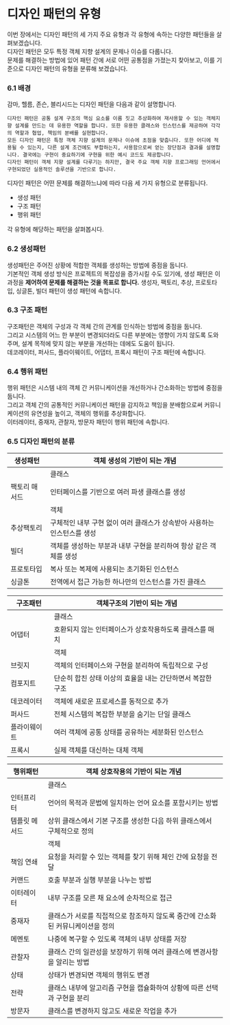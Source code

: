 # 디자인 패턴의 유형

이번 장에서는 디자인 패턴의 세 가지 주요 유형과 각 유형에 속하는 다양한 패턴들을 살펴보겠습니다.  
디자인 패턴은 모두 특정 객체 지향 설계의 문제나 이슈를 다룹니다.  
문제를 해결하는 방법에 있어 패턴 간에 서로 어떤 공통점을 가졌는지 찾아보고, 이를 기준으로 디자인 패턴의 유형을 분류해 보겠습니다.

### 6.1 배경
감마, 헬름, 존슨, 블리시드는 디자인 패턴을 다음과 같이 설명합니다.

    디자인 패턴은 공통 설계 구조의 핵심 요소를 이름 짓고 추상화하여 재사용할 수 있는 객체지향 설계를 만드는 데 유용한 역할을 합니다. 또한 유용한 클래스와 인스턴스를 제공하여 각각의 역할과 협업, 책임의 분배를 실현합니다.   
    모든 디자인 패턴은 특정 객체 지향 설계의 문제나 이슈에 초점을 맞춥니다. 또한 어디에 적용될 수 있는지, 다른 설계 조건에도 부합하는지, 사용함으로써 얻는 장단점과 결과를 설명합니다. 결국에는 구현이 중요하기에 구현을 위한 예시 코드도 제공합니다.  
    디자인 패턴이 객체 지향 설계를 다루기는 하지만, 결국 주요 객체 지향 프로그래밍 언어에서 구현되었던 실용적인 솔루션을 기반으로 합니다.

디자인 패턴은 어떤 문제를 해결하느냐에 따라 다음 세 가지 유형으로 분류됩니다.
- 생성 패턴
- 구조 패턴
- 행위 패턴  

각 유형에 해당하는 패턴을 살펴봅시다.

### 6.2 생성패턴
생성패턴은 주어진 상황에 적합한 객체를 생성하는 방법에 중점을 둡니다.  
기본적인 객체 생성 방식은 프로젝트의 복잡성을 증가시킬 수도 있기에, 생성 패턴은 이 과정을 **제어하여 문제를 해결하는 것을 목표로 합니다.**
생성자, 팩토리, 추상, 프로토타입, 싱글톤, 빌더 패턴이 생성 패턴에 속합니다.

### 6.3 구조 패턴
구조패턴은 객체의 구성과 각 객체 간의 관계를 인식하는 방법에 중점을 둡니다.  
그리고 시스템의 어느 한 부분이 변경되더라도 다른 부분에는 영향이 가지 않도록 도와주며, 설계 목적에 맞지 않는 부분을 개선하는 데에도 도움이 됩니다.  
데코레이터, 퍼사드, 플라이웨이트, 어댑터, 프록시 패턴이 구조 패턴에 속합니다.

### 6.4 행위 패턴
행위 패턴은 시스템 내의 객체 간 커뮤니케이션을 개선하거나 간소화하는 방법에 중점을 둡니다.   
그리고 객체 간의 공통적인 커뮤니케이션 패턴을 감지하고 책임을 분배함으로써 커뮤니케이션의 유연성을 높이고, 객체의 행위를 추상화합니다.  
이터레이터, 중재자, 관찰자, 방문자 패턴이 행위 패턴에 속합니다.

### 6.5 디자인 패턴의 분류

|생성패턴|객체 생성의 기반이 되는 개념|
|---|-----|
| | 클래스
|팩토리 매서드| 인터페이스를 기반으로 여러 파생 클래스를 생성|
||객체
|추상팩토리|구체적인 내부 구현 없이 여러 클래스가 상속받아 사용하는 인스턴스를 생성|
|빌더|객체를 생성하는 부분과 내부 구현을 분리하여 항상 같은 객체를 생성|
|프로토타입|복사 또는 복제에 사용되는 초기화된 인스턴스|
|싱글톤|전역에서 접근 가능한 하나만의 인스턴스를 가진 클래스

|구조패턴|객체구조의 기반이 되는 개념|
|---|-----|
||클래스|
|어댑터|호환되지 않는 인터페이스가 상호작용하도록 클래스를 매치
||객체|
|브릿지|객체의 인터페이스와 구현을 분리하여 독립적으로 구성|
|컴포지트|단순히 합친 상태 이상의 효율을 내는 간단하면서 복잡한 구조|
|데코레이터|객체에 새로운 프로세스를 동적으로 추가|
|퍼사드|전체 시스템의 복잡한 부분을 숨기는 단일 클래스|
|플라이웨이트|여러 객체에 공통 상태를 공유하는 세분화된 인스턴스|
|프록시|실제 객체를 대신하는 대체 객체

|행위패턴|객체 상호작용의 기반이 되는 개념|
|---|-----|
||클래스|
|인터프리터|언어의 목적과 문법에 일치하는 언어 요소를 포함시키는 방법|
|템플릿 메서드| 상위 클래스에서 기본 구조를 생성한 다음 하위 클래스에서 구체적으로 정의|
||객체|
|책임 연쇄|요청을 처리할 수 있는 객체를 찾기 위해 체인 간에 요청을 전달|
|커맨드|호출 부분과 실행 부분을 나누는 방법|
|이터레이터|내부 구조를 모른 채 요소에 순차적으로 접근|
|중재자|클래스가 서로를 직접적으로 참조하지 않도록 중간에 간소화된 커뮤니케이션을 정의|
|메멘토|나중에 복구할 수 있도록 객체의 내부 상태를 저장|
|관찰자|클래스 간의 일관성을 보장하기 위해 여러 클래스에 변경사항을 알리는 방법|
|상태|상태가 변경되면 객체의 행위도 변경|
|전략|클래스 내부에 알고리즘 구현을 캡슐화하여 상황에 따른 선택과 구현을 분리|
|방문자| 클래스를 변경하지 않고도 새로운 작업을 추가|

